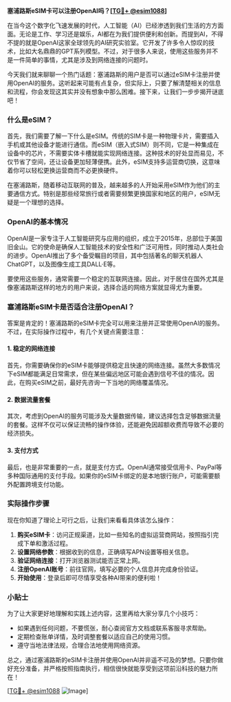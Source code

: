 **塞浦路斯eSIM卡可以注册OpenAI吗？[[TG💪+ @esim1088](https://t.me/s/esim1088)]**

在当今这个数字化飞速发展的时代，人工智能（AI）已经渗透到我们生活的方方面面。无论是工作、学习还是娱乐，AI都在为我们提供便利和创新。而提到AI，不得不提的就是OpenAI这家全球领先的AI研究实验室。它开发了许多令人惊叹的技术，比如大名鼎鼎的GPT系列模型。不过，对于很多人来说，使用这些服务并不是一件简单的事情，尤其是涉及到网络连接的问题时。

今天我们就来聊聊一个热门话题：塞浦路斯的用户是否可以通过eSIM卡注册并使用OpenAI的服务。这听起来可能有点复杂，但实际上，只要了解清楚相关的信息和流程，你会发现这其实并没有想象中那么困难。接下来，让我们一步步揭开谜底吧！

### 什么是eSIM？

首先，我们需要了解一下什么是eSIM。传统的SIM卡是一种物理卡片，需要插入手机或其他设备才能进行通信。而eSIM（嵌入式SIM）则不同，它是一种集成在设备中的芯片，不需要实体卡槽就能实现网络连接。这种技术的好处显而易见，不仅节省了空间，还让设备更加轻薄便携。此外，eSIM支持多运营商切换，这意味着你可以轻松更换运营商而不必更换硬件。

在塞浦路斯，随着移动互联网的普及，越来越多的人开始采用eSIM作为他们的主要通信方式。特别是那些经常旅行或者需要频繁更换国家和地区的用户，eSIM无疑是一个理想的选择。

### OpenAI的基本情况

OpenAI是一家专注于人工智能研究与应用的组织，成立于2015年，总部位于美国旧金山。它的使命是确保人工智能技术的安全性和广泛可用性，同时推动人类社会的进步。OpenAI推出了多个备受瞩目的项目，其中包括著名的聊天机器人ChatGPT，以及图像生成工具DALL·E等。

要使用这些服务，通常需要一个稳定的互联网连接。因此，对于居住在国外尤其是像塞浦路斯这样的地方的用户来说，选择合适的网络方案就显得尤为重要。

### 塞浦路斯eSIM卡是否适合注册OpenAI？

答案是肯定的！塞浦路斯的eSIM卡完全可以用来注册并正常使用OpenAI的服务。不过，在实际操作过程中，有几个关键点需要注意：

#### 1. 稳定的网络连接
首先，你需要确保你的eSIM卡能够提供稳定且快速的网络连接。虽然大多数情况下eSIM都能满足日常需求，但在某些偏远地区可能会遇到信号不佳的情况。因此，在购买eSIM之前，最好先咨询一下当地的网络覆盖情况。

#### 2. 数据流量套餐
其次，考虑到OpenAI的服务可能涉及大量数据传输，建议选择包含足够数据流量的套餐。这样不仅可以保证流畅的操作体验，还能避免因超额收费而导致不必要的经济损失。

#### 3. 支付方式
最后，也是非常重要的一点，就是支付方式。OpenAI通常接受信用卡、PayPal等多种国际通用的支付手段。如果你的eSIM卡绑定的是本地银行账户，可能需要额外配置跨境支付功能。

### 实际操作步骤

现在你知道了理论上可行之后，让我们来看看具体该怎么操作：

1. **购买eSIM卡**：访问正规渠道，比如一些知名的虚拟运营商网站，按照指引完成下单和激活过程。
2. **设置网络参数**：根据收到的信息，正确填写APN设置等相关信息。
3. **验证网络连接**：打开浏览器测试能否正常上网。
4. **注册OpenAI账号**：前往官网，填写必要的个人信息并完成身份验证。
5. **开始使用**：登录后即可尽情享受各种AI带来的便利啦！

### 小贴士

为了让大家更好地理解和实践上述内容，这里再给大家分享几个小技巧：
- 如果遇到任何问题，不要慌张，耐心查阅官方文档或联系客服寻求帮助。
- 定期检查账单详情，及时调整套餐以适应自己的使用习惯。
- 遵守当地法律法规，合理合法地使用网络资源。

总之，通过塞浦路斯的eSIM卡注册并使用OpenAI并非遥不可及的梦想。只要你做好充分准备，并严格按照指南执行，相信很快就能享受到这项前沿科技的魅力所在！

[[TG💪+ @esim1088](https://t.me/s/esim1088) ![Image](https://i.postimg.cc/4NQfJmqS/Snipaste-2025-05-13-00-14-12.png)]